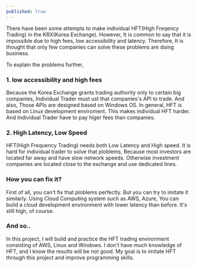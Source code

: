 ```yaml
---
published: true
---
```

There have been some attempts to make individual HFT(High Freqency Trading) in the KRX(Korea Exchange). However, It is common to say that it is impossible due to high fees, low accessibility and latency. Therefore, It is thought that only few companies can solve these problems are doing business.
  
To explain the problems further,

### 1. low accessibility and high fees  
Because the Korea Exchange grants trading authority only to certain big companies, Individual Trader must ust that companies's API to trade. And also, Those APIs are designed based on Windows OS. In general, HFT is based on Linux development enviroment. This makes individual HFT harder. And Individual Trader have to pay higer fees than companies.

### 2. High Latency, Low Speed  
HFT(High Frequency Trading) needs both Low Latency and High speed. It is hard for individual trader to solve that ploblems, Because most investors are located far away and have slow network speeds. Otherwise investment companies are located close to the exchange and use dedicated lines.

### How you can fix it?
First of all, you can't fix that ploblems perfectly. But you can try to imitate it similarly. Using Cloud Computing system such as AWS, Azure, You can build a cloud development environment with lower latency than before. It's still high, of course.

### And so..
In this project, I will build and practice the HFT trading environment consisting of AWS, Linux and Windows. I don't have much knowledge of HFT, and I know the results will be not good. My goal is to imitate HFT through this project and improve programming skills.

